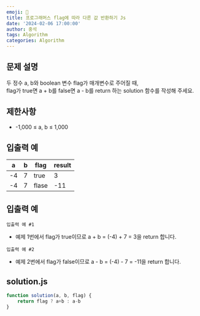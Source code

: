 ```yaml
---
emoji: 🔎
title: 프로그래머스 flag에 따라 다른 값 반환하기 Js
date: '2024-02-06 17:00:00'
author: 중석 
tags: Algorithm
categories: Algorithm  
---
```


## 문제 설명
두 정수 a, b와 boolean 변수 flag가 매개변수로 주어질 때,    
flag가 true면 a + b를 false면 a - b를 return 하는 solution 함수를 작성해 주세요.

## 제한사항
+ -1,000 ≤ a, b ≤ 1,000

## 입출력 예 
|a|b|flag|result|
|---|---|---|---|
| -4 | 7 | true | 3 |
| -4 | 7 | flase | -11 | 

## 입출력 예
`입출력 예 #1`

+ 예제 1번에서 flag가 true이므로 a + b = (-4) + 7 = 3을 return 합니다.

`입출력 예 #2`

+ 예제 2번에서 flag가 false이므로 a - b = (-4) - 7 = -11을 return 합니다.

## solution.js 
```js
function solution(a, b, flag) {
    return flag ? a+b : a-b
}
```
```toc
```